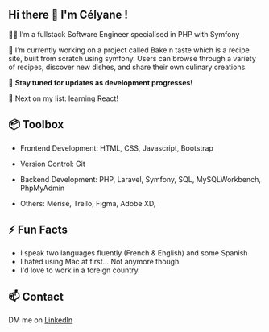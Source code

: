 ## Hi there 👋 I'm Célyane !

  👨‍💻 I’m a fullstack Software Engineer specialised in PHP with Symfony
  
  🔭 I’m currently working on a project called Bake n taste which is a recipe site, built from scratch using symfony. 
     Users can browse through a variety of recipes, discover new dishes, and share their own culinary creations. 
     
  🚀 **Stay tuned for updates as development progresses!**

  
  🌱 Next on my list: learning React!


## 📦 Toolbox

  - Frontend Development: HTML, CSS, Javascript, Bootstrap
  
  - Version Control: Git
    
  - Backend Development: PHP, Laravel, Symfony, SQL, MySQLWorkbench, PhpMyAdmin
    
  - Others: Merise, Trello, Figma, Adobe XD,  


## ⚡ Fun Facts

  - I speak two languages fluently (French & English) and some Spanish
  - I hated using Mac at first... Not anymore though 
  - I'd love to work in a foreign country

## 📫 Contact
   DM me on [LinkedIn](https://www.linkedin.com/in/célyanecolletin1)
   


